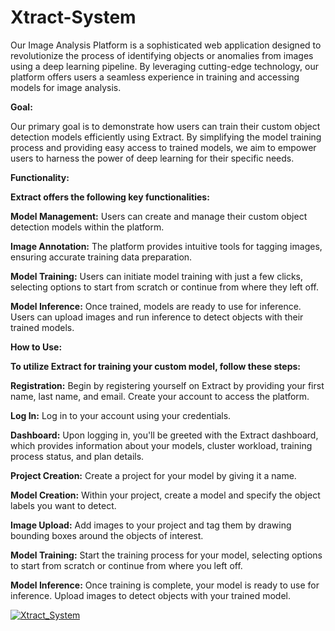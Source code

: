 # Xtract-System

Our Image Analysis Platform is a sophisticated web application designed to revolutionize the process of identifying objects or anomalies from images using a deep learning pipeline. By leveraging cutting-edge technology, our platform offers users a seamless experience in training and accessing models for image analysis.

**Goal:**

Our primary goal is to demonstrate how users can train their custom object detection models efficiently using Extract. By simplifying the model training process and providing easy access to trained models, we aim to empower users to harness the power of deep learning for their specific needs.

**Functionality:**

**Extract offers the following key functionalities:**

**Model Management:** Users can create and manage their custom object detection models within the platform.

**Image Annotation:** The platform provides intuitive tools for tagging images, ensuring accurate training data preparation.

**Model Training:** Users can initiate model training with just a few clicks, selecting options to start from scratch or continue from where they left off.

**Model Inference:** Once trained, models are ready to use for inference. Users can upload images and run inference to detect objects with their trained models.

**How to Use:**

**To utilize Extract for training your custom model, follow these steps:**

**Registration:** Begin by registering yourself on Extract by providing your first name, last name, and email. Create your account to access the platform.

**Log In:** Log in to your account using your credentials.

**Dashboard:** Upon logging in, you'll be greeted with the Extract dashboard, which provides information about your models, cluster workload, training process status, and plan details.

**Project Creation:** Create a project for your model by giving it a name.

**Model Creation:** Within your project, create a model and specify the object labels you want to detect.

**Image Upload:** Add images to your project and tag them by drawing bounding boxes around the objects of interest.

**Model Training:** Start the training process for your model, selecting options to start from scratch or continue from where you left off.

**Model Inference:** Once training is complete, your model is ready to use for inference. Upload images to detect objects with your trained model.

[![Xtract_System](http://img.youtube.com/vi/07vCBgLhP6M/0.jpg)](http://www.youtube.com/watch?v=07vCBgLhP6M"Xtract_System”)
